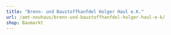 ```yaml
---
title: "Brenn- und Baustoffhanfdel Holger Haul e.K."
url: /amt-neuhaus/brenn-und-baustoffhanfdel-holger-haul-e-k/
shop: Baumarkt
---
```

